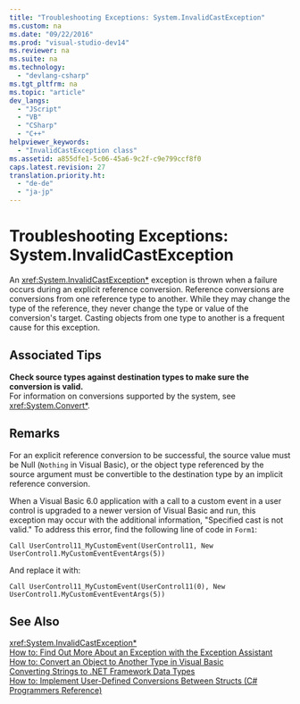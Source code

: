```yaml
---
title: "Troubleshooting Exceptions: System.InvalidCastException"
ms.custom: na
ms.date: "09/22/2016"
ms.prod: "visual-studio-dev14"
ms.reviewer: na
ms.suite: na
ms.technology: 
  - "devlang-csharp"
ms.tgt_pltfrm: na
ms.topic: "article"
dev_langs: 
  - "JScript"
  - "VB"
  - "CSharp"
  - "C++"
helpviewer_keywords: 
  - "InvalidCastException class"
ms.assetid: a855dfe1-5c06-45a6-9c2f-c9e799ccf8f0
caps.latest.revision: 27
translation.priority.ht: 
  - "de-de"
  - "ja-jp"
---
```

# Troubleshooting Exceptions: System.InvalidCastException
An <xref:System.InvalidCastException*> exception is thrown when a failure occurs during an explicit reference conversion. Reference conversions are conversions from one reference type to another. While they may change the type of the reference, they never change the type or value of the conversion's target. Casting objects from one type to another is a frequent cause for this exception.  
  
## Associated Tips  
 **Check source types against destination types to make sure the conversion is valid.**  
 For information on conversions supported by the system, see <xref:System.Convert*>.  
  
## Remarks  
 For an explicit reference conversion to be successful, the source value must be Null (`Nothing` in Visual Basic), or the object type referenced by the source argument must be convertible to the destination type by an implicit reference conversion.  
  
 When a Visual Basic 6.0 application with a call to a custom event in a user control is upgraded to a newer version of Visual Basic and run, this exception may occur with the additional information, "Specified cast is not valid." To address this error, find the following line of code in `Form1`:  
  
 `Call UserControl11_MyCustomEvent(UserControl11, New UserControl1.MyCustomEventEventArgs(5))`  
  
 And replace it with:  
  
 `Call UserControl11_MyCustomEvent(UserControl11(0), New UserControl1.MyCustomEventEventArgs(5))`  
  
## See Also  
 <xref:System.InvalidCastException*>   
 [How to: Find Out More About an Exception with the Exception Assistant](../vs140/how-to--use-the-exception-assistant.md)   
 [How to: Convert an Object to Another Type in Visual Basic](../vs140/how-to--convert-an-object-to-another-type-in-visual-basic.md)   
 [Converting Strings to .NET Framework Data Types](assetId:///65455ef3-9120-412c-819b-d0f59f88ac09)   
 [How to: Implement User-Defined Conversions Between Structs (C# Programmers Reference)](../vs140/how-to--implement-user-defined-conversions-between-structs--csharp-programming-guide-.md)